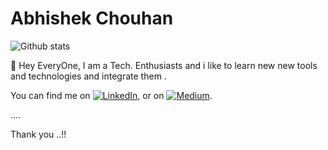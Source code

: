 # Abhishek Chouhan
![Github stats](https://github-readme-stats.vercel.app/api?username=sabhi8226)

🔰 Hey EveryOne, I am a Tech. Enthusiasts and i like to learn new new tools and technologies and integrate them .


<!-- Actual text -->

You can find me on [![LinkedIn][1.2]][1], or on [![Medium][2.2]][2].

<!-- Icons -->

[1.2]: https://raw.githubusercontent.com/sabhi8226/sabhi8226/main/LinkedIn.png (Linkedin icon without padding)
[2.2]: https://raw.githubusercontent.com/sabhi8226/sabhi8226/main/MediumIcon.png (Medium icon without padding)

<!-- Links to your social media accounts -->

[1]: https://www.linkedin.com/in/abhishek-chouhan8226/
[2]: https://medium.com/@sabhi8226

....

Thank you ..!!
